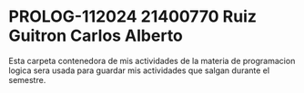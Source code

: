 # PROLOG-112024 21400770 Ruiz Guitron Carlos Alberto
Esta carpeta contenedora de mis actividades de la materia de programacion logica
sera usada para guardar mis actividades que salgan durante el semestre.
